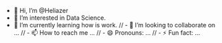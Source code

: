 - 👋 Hi, I’m @Heliazer
- 👀 I’m interested in Data Science.
- 🌱 I’m currently learning how is work.
// - 💞️ I’m looking to collaborate on ...
// - 📫 How to reach me ...
// - 😄 Pronouns: ...
// - ⚡ Fun fact: ...

<!---
Heliazer/Heliazer is a ✨ special ✨ repository because its `README.md` (this file) appears on your GitHub profile.
You can click the Preview link to take a look at your changes.
--->
